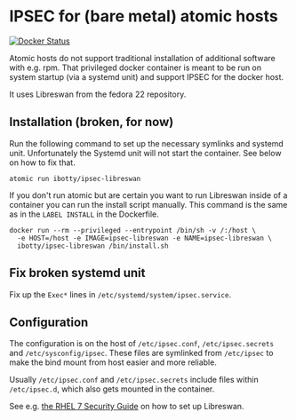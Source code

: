 # IPSEC for (bare metal) atomic hosts

[![Docker
Status](https://dockeri.co/image/ibotty/ipsec-libreswan)](https://registry.hub.docker.com/u/ibotty/ipsec-libreswan/)

Atomic hosts do not support traditional installation of additional software
with e.g. rpm. That privileged docker container is meant to be run on system
startup (via a systemd unit) and support IPSEC for the docker host.

It uses Libreswan from the fedora 22 repository.


## Installation (broken, for now)

Run the following command to set up the necessary symlinks and systemd unit.
Unfortunately the Systemd unit will not start the container. See below on how
to fix that.

```shell
atomic run ibotty/ipsec-libreswan
```

If you don't run atomic but are certain you want to run Libreswan inside of a
container you can run the install script manually. This command is the same as
in the `LABEL INSTALL` in the Dockerfile.

```shell
docker run --rm --privileged --entrypoint /bin/sh -v /:/host \
  -e HOST=/host -e IMAGE=ipsec-libreswan -e NAME=ipsec-libreswan \
  ibotty/ipsec-libreswan /bin/install.sh
```

## Fix broken systemd unit

Fix up the `Exec*` lines in `/etc/systemd/system/ipsec.service`.


## Configuration

The configuration is on the host of `/etc/ipsec.conf`, `/etc/ipsec.secrets`
and `/etc/sysconfig/ipsec`. These files are symlinked from `/etc/ipsec` to
make the bind mount from host easier and more reliable.

Usually `/etc/ipsec.conf` and `/etc/ipsec.secrets` include files within
`/etc/ipsec.d`, which also gets mounted in the container.

See e.g. [the RHEL 7 Security
Guide](https://access.redhat.com/documentation/en-US/Red_Hat_Enterprise_Linux/7/html/Security_Guide/sec-Securing_Virtual_Private_Networks.html) on how to set up Libreswan.


